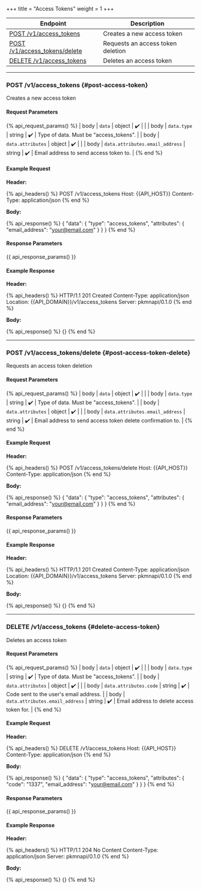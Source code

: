 +++
title = "Access Tokens"
weight = 1
+++

| Endpoint                                                   | Description                       |
|------------------------------------------------------------|-----------------------------------|
| [POST /v1/access_tokens](#post-access-token)               | Creates a new access token        |
| [POST /v1/access_tokens/delete](#post-access-token-delete) | Requests an access token deletion |
| [DELETE /v1/access_tokens](#delete-access-token)           | Deletes an access token           |

---

### POST /v1/access_tokens {#post-access-token}

Creates a new access token

#### Request Parameters

{% api_request_params() %}
| body | `data`                          | object | ✔️ |                                        |
| body | `data.type`                     | string | ✔️ | Type of data. Must be "access_tokens". |
| body | `data.attributes`               | object | ✔️ |                                        |
| body | `data.attributes.email_address` | string | ✔️ | Email address to send access token to. |
{% end %}

#### Example Request

**Header:**

{% api_headers() %}
POST /v1/access_tokens
Host: {{API_HOST}}
Content-Type: application/json
{% end %}

**Body:**

{% api_response() %}
{
    "data": {
        "type": "access_tokens",
        "attributes": {
            "email_address": "your@email.com"
        }
    }
}
{% end %}

#### Response Parameters

{{ api_response_params() }}

#### Example Response

**Header:**

{% api_headers() %}
HTTP/1.1 201 Created
Content-Type: application/json
Location: {{API_DOMAIN}}/v1/access_tokens
Server: pkmnapi/0.1.0
{% end %}

**Body:**

{% api_response() %}
{}
{% end %}

---

### POST /v1/access_tokens/delete {#post-access-token-delete}

Requests an access token deletion

#### Request Parameters

{% api_request_params() %}
| body | `data`                          | object | ✔️ |                                                            |
| body | `data.type`                     | string | ✔️ | Type of data. Must be "access_tokens".                     |
| body | `data.attributes`               | object | ✔️ |                                                            |
| body | `data.attributes.email_address` | string | ✔️ | Email address to send access token delete confirmation to. |
{% end %}

#### Example Request

**Header:**

{% api_headers() %}
POST /v1/access_tokens/delete
Host: {{API_HOST}}
Content-Type: application/json
{% end %}

**Body:**

{% api_response() %}
{
    "data": {
        "type": "access_tokens",
        "attributes": {
            "email_address": "your@email.com"
        }
    }
}
{% end %}

#### Response Parameters

{{ api_response_params() }}

#### Example Response

**Header:**

{% api_headers() %}
HTTP/1.1 201 Created
Content-Type: application/json
Location: {{API_DOMAIN}}/v1/access_tokens
Server: pkmnapi/0.1.0
{% end %}

**Body:**

{% api_response() %}
{}
{% end %}

---

### DELETE /v1/access_tokens {#delete-access-token}

Deletes an access token

#### Request Parameters

{% api_request_params() %}
| body | `data`                          | object | ✔️ |                                           |
| body | `data.type`                     | string | ✔️ | Type of data. Must be "access_tokens".    |
| body | `data.attributes`               | object | ✔️ |                                           |
| body | `data.attributes.code`          | string | ✔️ | Code sent to the user's email address.    |
| body | `data.attributes.email_address` | string | ✔️ | Email address to delete access token for. |
{% end %}

#### Example Request

**Header:**

{% api_headers() %}
DELETE /v1/access_tokens
Host: {{API_HOST}}
Content-Type: application/json
{% end %}

**Body:**

{% api_response() %}
{
    "data": {
        "type": "access_tokens",
        "attributes": {
            "code": "1337",
            "email_address": "your@email.com"
        }
    }
}
{% end %}

#### Response Parameters

{{ api_response_params() }}

#### Example Response

**Header:**

{% api_headers() %}
HTTP/1.1 204 No Content
Content-Type: application/json
Server: pkmnapi/0.1.0
{% end %}

**Body:**

{% api_response() %}
{}
{% end %}
